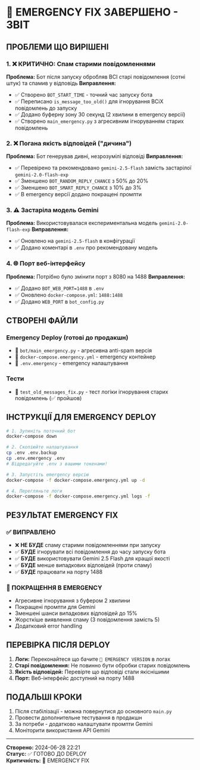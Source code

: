 # 🚨 EMERGENCY FIX ЗАВЕРШЕНО - ЗВІТ

## ПРОБЛЕМИ ЩО ВИРІШЕНІ

### 1. ❌ КРИТИЧНО: Спам старими повідомленнями
**Проблема:** Бот після запуску обробляв ВСІ старі повідомлення (сотні штук) та спамив у відповідь
**Виправлення:**
- ✅ Створено `BOT_START_TIME` - точний час запуску бота
- ✅ Переписано `is_message_too_old()` для ігнорування ВСіХ повідомлень до запуску
- ✅ Додано буферну зону 30 секунд (2 хвилини в emergency версії)
- ✅ Створено `main_emergency.py` з агресивним ігноруванням старих повідомлень

### 2. ❌ Погана якість відповідей ("дичина")
**Проблема:** Бот генерував дивні, незрозумілі відповіді
**Виправлення:**
- ✅ Перевірено та рекомендовано `gemini-2.5-flash` замість застарілої `gemini-2.0-flash-exp`
- ✅ Зменшено `BOT_RANDOM_REPLY_CHANCE` з 50% до 20%
- ✅ Зменшено `BOT_SMART_REPLY_CHANCE` з 10% до 3%
- ✅ В emergency версії додано покращені промпти

### 3. ⚠️ Застаріла модель Gemini
**Проблема:** Використовувалася експериментальна модель `gemini-2.0-flash-exp`
**Виправлення:**
- ✅ Оновлено на `gemini-2.5-flash` в конфігурації
- ✅ Додано коментарі в `.env` про рекомендовану модель

### 4. 🌐 Порт веб-інтерфейсу
**Проблема:** Потрібно було змінити порт з 8080 на 1488
**Виправлення:**
- ✅ Додано `BOT_WEB_PORT=1488` в `.env`
- ✅ Оновлено `docker-compose.yml`: `1488:1488`
- ✅ Додано `WEB_PORT` в `bot_config.py`

## СТВОРЕНІ ФАЙЛИ

### Emergency Deploy (готові до продакшн)
- 📄 `bot/main_emergency.py` - агресивна anti-spam версія
- 📄 `docker-compose.emergency.yml` - emergency контейнер
- 📄 `.env.emergency` - emergency налаштування

### Тести
- 📄 `test_old_messages_fix.py` - тест логіки ігнорування старих повідомлень (✅ пройшов)

## ІНСТРУКЦІЇ ДЛЯ EMERGENCY DEPLOY

```bash
# 1. Зупиніть поточний бот
docker-compose down

# 2. Скопіюйте налаштування 
cp .env .env.backup
cp .env.emergency .env
# Відредагуйте .env з вашими токенами!

# 3. Запустіть emergency версію
docker-compose -f docker-compose.emergency.yml up -d

# 4. Перегляньте логи
docker-compose -f docker-compose.emergency.yml logs -f
```

## РЕЗУЛЬТАТ EMERGENCY FIX

### ✅ ВИПРАВЛЕНО
- ❌ **НЕ БУДЕ** спаму старими повідомленнями при запуску
- ✅ **БУДЕ** ігнорувати всі повідомлення до часу запуску бота
- ✅ **БУДЕ** використовувати Gemini 2.5 Flash для кращої якості
- ✅ **БУДЕ** менше випадкових відповідей (проти спаму)
- ✅ **БУДЕ** працювати на порту 1488

### 🔧 ПОКРАЩЕННЯ В EMERGENCY
- Агресивне ігнорування з буфером 2 хвилини
- Покращені промпти для Gemini
- Зменшені шанси випадкових відповідей до 15%
- Жорсткіше виявлення спаму (3 повідомлення замість 5)
- Додатковий error handling

## ПЕРЕВІРКА ПІСЛЯ DEPLOY

1. **Логи:** Переконайтеся що бачите `🚨 EMERGENCY VERSION` в логах
2. **Старі повідомлення:** Не повинно бути обробки старих повідомлень
3. **Якість відповідей:** Перевірте що відповіді стали якіснішими
4. **Порт:** Веб-інтерфейс доступний на порту 1488

## ПОДАЛЬШІ КРОКИ

1. Після стабілізації - можна повернутися до основного `main.py`
2. Провести дополнительне тестування в продакшн
3. За потреби - додатково налаштувати промпти Gemini
4. Моніторити використання API Gemini

---
**Створено:** 2024-06-28 22:21  
**Статус:** ✅ ГОТОВО ДО DEPLOY  
**Критичність:** 🚨 EMERGENCY FIX
